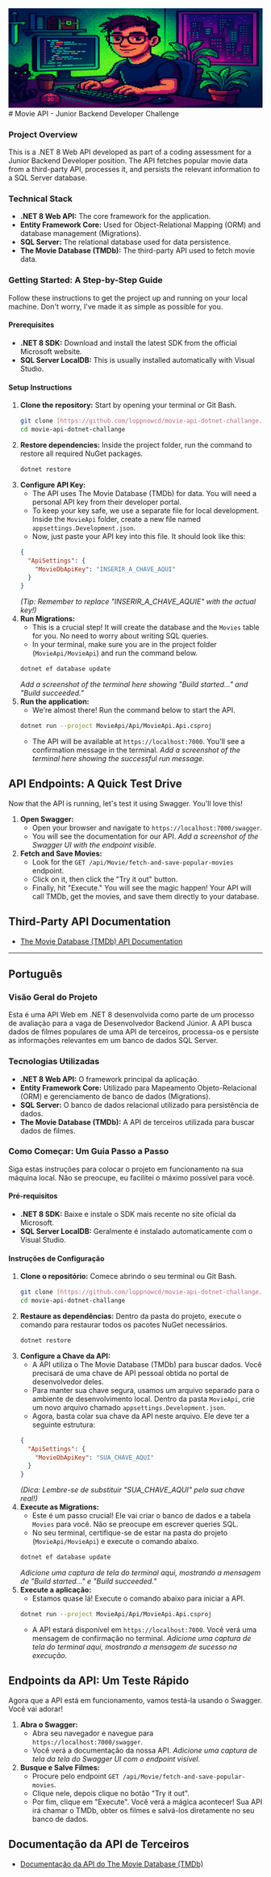 <img src="https://github.com/loppnowcd/loppnowcd/blob/main/readmeheaderimage.png" alt="Cabeçalho do Readme / Readme header.">
# Movie API - Junior Backend Developer Challenge

### Project Overview

This is a .NET 8 Web API developed as part of a coding assessment for a Junior Backend Developer position. The API fetches popular movie data from a third-party API, processes it, and persists the relevant information to a SQL Server database.

### Technical Stack

- **.NET 8 Web API:** The core framework for the application.
- **Entity Framework Core:** Used for Object-Relational Mapping (ORM) and database management (Migrations).
- **SQL Server:** The relational database used for data persistence.
- **The Movie Database (TMDb):** The third-party API used to fetch movie data.

### Getting Started: A Step-by-Step Guide

Follow these instructions to get the project up and running on your local machine. Don't worry, I've made it as simple as possible for you.

#### Prerequisites

- **.NET 8 SDK:** Download and install the latest SDK from the official Microsoft website.
- **SQL Server LocalDB:** This is usually installed automatically with Visual Studio.

#### Setup Instructions

1.  **Clone the repository:**
    Start by opening your terminal or Git Bash.
    ```bash
    git clone [https://github.com/loppnowcd/movie-api-dotnet-challange.git](https://github.com/loppnowcd/movie-api-dotnet-challange.git)
    cd movie-api-dotnet-challange
    ```
2.  **Restore dependencies:**
    Inside the project folder, run the command to restore all required NuGet packages.
    ```bash
    dotnet restore
    ```
3.  **Configure API Key:**
    - The API uses The Movie Database (TMDb) for data. You will need a personal API key from their developer portal.
    - To keep your key safe, we use a separate file for local development. Inside the `MovieApi` folder, create a new file named `appsettings.Development.json`.
    - Now, just paste your API key into this file. It should look like this:
    ```json
    {
      "ApiSettings": {
        "MovieDbApiKey": "INSERIR_A_CHAVE_AQUI"
      }
    }
    ```
    *(Tip: Remember to replace "INSERIR_A_CHAVE_AQUIE" with the actual key!)*
4.  **Run Migrations:**
    - This is a crucial step! It will create the database and the `Movies` table for you. No need to worry about writing SQL queries.
    - In your terminal, make sure you are in the project folder (`MovieApi/MovieApi`) and run the command below.
    ```bash
    dotnet ef database update
    ```
    *Add a screenshot of the terminal here showing "Build started..." and "Build succeeded."*
5.  **Run the application:**
    - We're almost there! Run the command below to start the API.
    ```bash
    dotnet run --project MovieApi/Api/MovieApi.Api.csproj
    ```
    - The API will be available at `https://localhost:7000`. You'll see a confirmation message in the terminal.
    *Add a screenshot of the terminal here showing the successful run message.*

## API Endpoints: A Quick Test Drive

Now that the API is running, let's test it using Swagger. You'll love this!

1.  **Open Swagger:**
    - Open your browser and navigate to `https://localhost:7000/swagger`.
    - You will see the documentation for our API.
    *Add a screenshot of the Swagger UI with the endpoint visible.*
2.  **Fetch and Save Movies:**
    - Look for the `GET /api/Movie/fetch-and-save-popular-movies` endpoint.
    - Click on it, then click the "Try it out" button.
    - Finally, hit "Execute." You will see the magic happen! Your API will call TMDb, get the movies, and save them directly to your database.

## Third-Party API Documentation

- [The Movie Database (TMDb) API Documentation](https://developers.themoviedb.org/3)

---

## Português

### Visão Geral do Projeto

Esta é uma API Web em .NET 8 desenvolvida como parte de um processo de avaliação para a vaga de Desenvolvedor Backend Júnior. A API busca dados de filmes populares de uma API de terceiros, processa-os e persiste as informações relevantes em um banco de dados SQL Server.

### Tecnologias Utilizadas

- **.NET 8 Web API:** O framework principal da aplicação.
- **Entity Framework Core:** Utilizado para Mapeamento Objeto-Relacional (ORM) e gerenciamento de banco de dados (Migrations).
- **SQL Server:** O banco de dados relacional utilizado para persistência de dados.
- **The Movie Database (TMDb):** A API de terceiros utilizada para buscar dados de filmes.

### Como Começar: Um Guia Passo a Passo

Siga estas instruções para colocar o projeto em funcionamento na sua máquina local. Não se preocupe, eu facilitei o máximo possível para você.

#### Pré-requisitos

- **.NET 8 SDK:** Baixe e instale o SDK mais recente no site oficial da Microsoft.
- **SQL Server LocalDB:** Geralmente é instalado automaticamente com o Visual Studio.

#### Instruções de Configuração

1.  **Clone o repositório:**
    Comece abrindo o seu terminal ou Git Bash.
    ```bash
    git clone [https://github.com/loppnowcd/movie-api-dotnet-challange.git](https://github.com/loppnowcd/movie-api-dotnet-challange.git)
    cd movie-api-dotnet-challange
    ```
2.  **Restaure as dependências:**
    Dentro da pasta do projeto, execute o comando para restaurar todos os pacotes NuGet necessários.
    ```bash
    dotnet restore
    ```
3.  **Configure a Chave da API:**
    - A API utiliza o The Movie Database (TMDb) para buscar dados. Você precisará de uma chave de API pessoal obtida no portal de desenvolvedor deles.
    - Para manter sua chave segura, usamos um arquivo separado para o ambiente de desenvolvimento local. Dentro da pasta `MovieApi`, crie um novo arquivo chamado `appsettings.Development.json`.
    - Agora, basta colar sua chave da API neste arquivo. Ele deve ter a seguinte estrutura:
    ```json
    {
      "ApiSettings": {
        "MovieDbApiKey": "SUA_CHAVE_AQUI"
      }
    }
    ```
    *(Dica: Lembre-se de substituir "SUA_CHAVE_AQUI" pela sua chave real!)*
4.  **Execute as Migrations:**
    - Este é um passo crucial! Ele vai criar o banco de dados e a tabela `Movies` para você. Não se preocupe em escrever queries SQL.
    - No seu terminal, certifique-se de estar na pasta do projeto (`MovieApi/MovieApi`) e execute o comando abaixo.
    ```bash
    dotnet ef database update
    ```
    *Adicione uma captura de tela do terminal aqui, mostrando a mensagem de "Build started..." e "Build succeeded."*
5.  **Execute a aplicação:**
    - Estamos quase lá! Execute o comando abaixo para iniciar a API.
    ```bash
    dotnet run --project MovieApi/Api/MovieApi.Api.csproj
    ```
    - A API estará disponível em `https://localhost:7000`. Você verá uma mensagem de confirmação no terminal.
    *Adicione uma captura de tela do terminal aqui, mostrando a mensagem de sucesso na execução.*

## Endpoints da API: Um Teste Rápido

Agora que a API está em funcionamento, vamos testá-la usando o Swagger. Você vai adorar!

1.  **Abra o Swagger:**
    - Abra seu navegador e navegue para `https://localhost:7000/swagger`.
    - Você verá a documentação da nossa API.
    *Adicione uma captura de tela da tela do Swagger UI com o endpoint visível.*
2.  **Busque e Salve Filmes:**
    - Procure pelo endpoint `GET /api/Movie/fetch-and-save-popular-movies`.
    - Clique nele, depois clique no botão "Try it out".
    - Por fim, clique em "Execute". Você verá a mágica acontecer! Sua API irá chamar o TMDb, obter os filmes e salvá-los diretamente no seu banco de dados.

## Documentação da API de Terceiros

- [Documentação da API do The Movie Database (TMDb)](https://developers.themoviedb.org/3)
